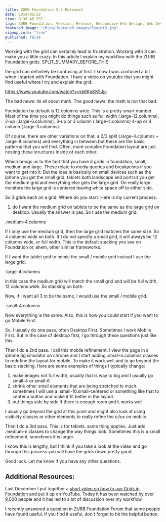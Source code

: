 ```yaml
---
title: ZURB Foundation 5.3 Released
date: 2014/05/28
time: 0:30 AM PST
tags: ZURB Foundation, Version, Release, Responsive Web Design, Web Design, Mobile, Video
featured_image: "/blog/featured-images/5point3.jpg"
signup_zurb: "true"
published: false
---
```


Working with the grid can certainly lead to frustration. Working with 3 can make you a little crazy. In this article I explain my workflow with the ZURB Foundation grids. SPLIT\_SUMMARY\_BEFORE\_THIS

the grid can definitely be confusing at first. I know I was confused a bit when I started with Foundation. I have a video on youtube that you might find useful where I try and explain the grid.

https://www.youtube.com/watch?v=kk6KpKK5Jjc

The bad news: its all about math.
The good news: the math is not that bad.

Foundation by default is 12 columns wide. This is a pretty smart number. Most of the time you might do things such as full width (.large-12.columns), 2-up (.large-6.columns), 3-up or 3 column (.large-4.columns) 4-up or 4 column (.large-3.columns).

Of course, there are other variations on that, a 2/3 split (.large-4.columns + .large-8.columns) and everything in between but these are the basic patterns that you will find. Often, more complex Foundation layout are just nesting these structures inside of each other.

Which brings us to the fact that you have 3 grids in foundation, small, medium and large. These relate to media queries and breakpoints if you want to get into it. But the idea is basically on small devices such as the iphone you get the small grid, tablets both landscape and portrait you get the medium grid and everything else gets the large grid. On really large monitors the large grid is centered leaving white space off to either side.

So 3 grids each on a grid. Where do you start. Here is my current process.

1) do I want the medium grid on tablets to be the same as the large grid on desktop. Usually the answer is yes. So I use the medium grid.

.medium-4.columns

If I only use the medium grid, then the large grid matches the same size. So 4 columns wide on both. If I do not specify a small grid, it will always be 12 columns wide, or full width. This is the default stacking you see on Foundation or, ahem, other similar frameworks.

If I want the tablet grid to mimic the small / mobile grid instead I use the large grid.

.large-4.columns

in this case the medium grid will match the small grid and will be full width, 12 columns wide. So stacking on both.

Now, if I want all 3 to be the same, I would use the small / mobile grid.

.small-4.columns

Now everything is the same. Also, this is how you could start if you want to go Mobile First.

So, I usually do one pass, often Desktop First. Sometimes I work Mobile First. But in the case of desktop first, I go through these questions just like this.

Then I do a 2nd pass. I call this mobile refinement. I view the page in a iphone 3g simulator on chrome and I start adding .small-n.columns classes to redefine the layout for mobile. To make it work well and to go beyond the basic stacking. Here are some examples of things I typically change:

1) make images not full width, usually that is way to big and I usually go small-4 or small-6
2) shrink other small elements that are being stretched to much. sometimes I will use a .small-10.small-centered or something like that to center a button and make it fit better in the layout.
3) put things side by side if there is enough room and it works well

I usually go beyond the grid at this point and might also look at using visibility classes or other elements to really refine the ui/ux on mobile.

Then I do a 3rd pass. This is for tablets. same thing applies. Just add .medium-n classes to change the way things look. Sometimes this is a small refinement, sometimes it is larger.

I know this is lengthy, but I think if you take a look at the video and go through this process you will have the grids down pretty good.

Good luck. Let me know if you have any other questions.


## Additional Resources:

Last December I put together a [short video on how to use Grids in Foundation](https://www.youtube.com/watch?v=kk6KpKK5Jjc) and put it up on YouTube. Today it has been watched by over 9,000 people and it has led to a lot of discussion over my workflow.

I recently answered a question in ZURB Foundation Forum that some people have found useful. If you find it useful, don't forget to hit the helpful button.